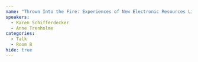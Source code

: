 ```yaml
---
name: "Thrown Into the Fire: Experiences of New Electronic Resources Librarians"
speakers:
  - Karen Schifferdecker
  - Anne Trenholme
categories:
  - Talk
  - Room B
hide: true
---
```

